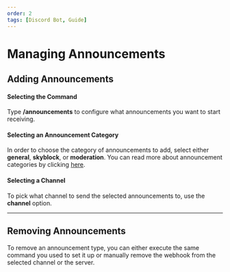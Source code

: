 ```yaml
---
order: 2
tags: [Discord Bot, Guide]
---
```

# Managing Announcements

## Adding Announcements
#### Selecting the Command
Type **/announcements** to configure what announcements you want to start receiving.

#### Selecting an Announcement Category
In order to choose the category of announcements to add, select either **general**, **skyblock**, or **moderation**. You can read more about announcement categories by clicking [here](../guide/announcement-categories.md).

#### Selecting a Channel
To pick what channel to send the selected announcements to, use the **channel** option.

---

## Removing Announcements
To remove an announcement type, you can either execute the same command you used to set it up or manually remove the webhook from the selected channel or the server.